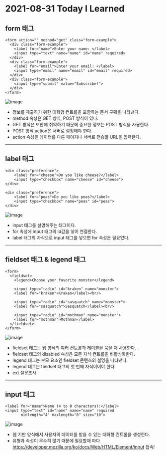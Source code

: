 # 2021-08-31 Today I Learned
## form 태그
~~~
<form action="" method="get" class="form-example">
  <div class="form-example">
    <label for="name">Enter your name: </label>
    <input type="text" name="name" id="name" required>
  </div>
  <div class="form-example">
    <label for="email">Enter your email: </label>
    <input type="email" name="email" id="email" required>
  </div>
  <div class="form-example">
    <input type="submit" value="Subscribe!">
  </div>
</form>
~~~
![image](https://user-images.githubusercontent.com/58898466/131445513-b27ac321-ed7a-49e2-b517-0f0ad284bdc6.png)

* 정보를 제출하기 위한 대화형 컨트롤을 포함하는 문서 구획을 나타낸다.
* method 속성은 GET 방식, POST 방식이 있다.
* GET 방식은 보안에 취약하기 때문에 중요한 정보는 POST 방식을 사용한다.
* POST 방식 action은 서버로 설정해야 한다.
* action 속성은 데이터를 다른 페이지나 서버로 전송할 URL을 입력한다.

***
##  label 태그
~~~
<div class="preference">
    <label for="cheese">Do you like cheese?</label>
    <input type="checkbox" name="cheese" id="cheese">
</div>

<div class="preference">
    <label for="peas">Do you like peas?</label>
    <input type="checkbox" name="peas" id="peas">
</div>
~~~
![image](https://user-images.githubusercontent.com/58898466/131448866-007219d5-6514-40dc-8ec4-25efca208097.png)
* input 태그를 설명해주는 태그이다.
* for 속성에 input 태그의 id값을 넣어 연결한다.
* label 태그의 자식으로 input 태그를 넣으면 for 속성은 필요없다. 
***

## fieldset 태그 & legend 태그
~~~
<form>
  <fieldset>
    <legend>Choose your favorite monster</legend>

    <input type="radio" id="kraken" name="monster">
    <label for="kraken">Kraken</label><br/>

    <input type="radio" id="sasquatch" name="monster">
    <label for="sasquatch">Sasquatch</label><br/>

    <input type="radio" id="mothman" name="monster">
    <label for="mothman">Mothman</label>
  </fieldset>
</form>
~~~
![image](https://user-images.githubusercontent.com/58898466/131449457-43047604-3112-479f-8404-288eb7c1b1a9.png)

* fieldset 태그는 웹 양식의 여러 컨트롤과 레이블을 묶을 때 사용한다.
* fieldset 태그의 disabled 속성은 모든 자식 컨트롤을 비활성화한다.
* legend 태그는 부모 요소인 fieldset 콘텐츠의 설명을 나타낸다.
* legend 태그는 fieldset 태그의 첫 번째 자식이어야 한다.
* ex) 설문조사
***

## input 태그
~~~
<label for="name">Name (4 to 8 characters):</label>
<input type="text" id="name" name="name" required
       minlength="4" maxlength="8" size="10">
~~~
![image](https://user-images.githubusercontent.com/58898466/131450661-258ab61e-3ba2-4d0d-bfaf-083d85dc7a94.png)
* 웹 기반 양식에서 사용자의 데이터를 받을 수 있는 대화형 컨트롤을 생성한다.
* 유형과 속성이 무수히 많기 때문에 필요할때 마다 https://developer.mozilla.org/ko/docs/Web/HTML/Element/input 접속!
 
